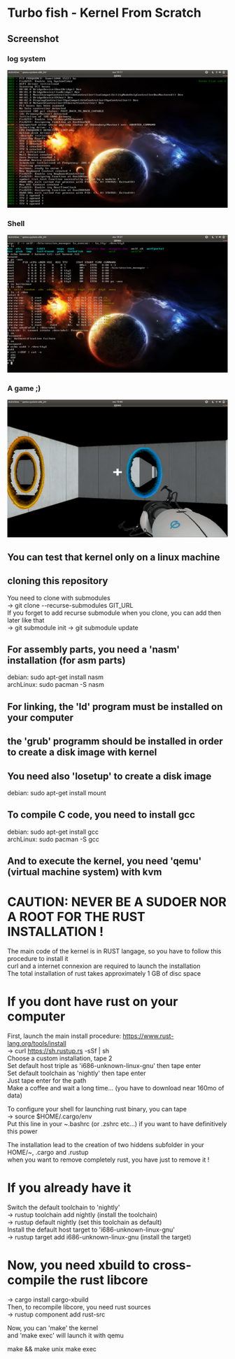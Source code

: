 # Turbo fish - Kernel From Scratch

## Screenshot
### log system
![screenshot](./screenshot/kfs_log_system.png)
### Shell
![ALT](./screenshot/demo_kfs.png)
### A game ;)
![ALT](./screenshot/portal_kfs.png)

## You can test that kernel only on a linux machine

## cloning this repository
You need to clone with submodules  
-> git clone --recurse-submodules GIT_URL  
If you forget to add recurse submodule when you clone, you can add then later like that  
-> git submodule init
-> git submodule update

## For assembly parts, you need a 'nasm' installation (for asm parts)
debian: sudo apt-get install nasm  
archLinux: sudo pacman -S nasm

## For linking, the 'ld' program must be installed on your computer

## the 'grub' programm should be installed in order to create a disk image with kernel

## You need also 'losetup' to create a disk image  
debian: sudo apt-get install mount

## To compile C code, you need to install gcc
debian: sudo apt-get install gcc  
archLinux: sudo pacman -S gcc

## And to execute the kernel, you need 'qemu' (virtual machine system) with kvm

# CAUTION: NEVER BE A SUDOER NOR A ROOT FOR THE RUST INSTALLATION !

The main code of the kernel is in RUST langage, so you have to follow this procedure to install it  
curl and a internet connexion are required to launch the installation  
The total installation of rust takes approximately 1 GB of disc space  

# If you dont have rust on your computer
First, launch the main install procedure: https://www.rust-lang.org/tools/install  
-> curl https://sh.rustup.rs -sSf | sh  
Choose a custom installation, tape 2  
Set default host triple as 'i686-unknown-linux-gnu' then tape enter  
Set default toolchain as 'nightly' then tape enter  
Just tape enter for the path  
Make a coffee and wait a long time... (you have to download near 160mo of data)  

To configure your shell for launching rust binary, you can tape  
-> source $HOME/.cargo/env  
Put this line in your ~.bashrc (or .zshrc etc...) if you want to have definitively this power  

The installation lead to the creation of two hiddens subfolder in your HOME/~, .cargo and .rustup  
when you want to remove completely rust, you have just to remove it !

# If you already have it  
Switch the default toolchain to 'nightly'  
-> rustup toolchain add nightly (install the toolchain)  
-> rustup default nightly (set this toolchain as default)  
Install the default host target to 'i686-unknown-linux-gnu'  
-> rustup target add i686-unknown-linux-gnu (install the target)  

# Now, you need xbuild to cross-compile the rust libcore  
-> cargo install cargo-xbuild  
Then, to recompile libcore, you need rust sources  
-> rustup component add rust-src  

Now, you can 'make' the kernel  
and 'make exec' will launch it with qemu

make && make unix
make exec
